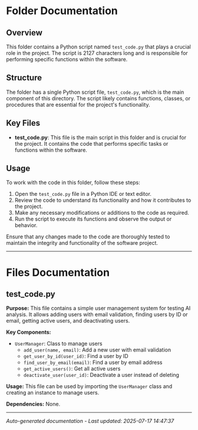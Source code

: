 # Folder Documentation

## Overview
This folder contains a Python script named `test_code.py` that plays a crucial role in the project. The script is 2127 characters long and is responsible for performing specific functions within the software.

## Structure
The folder has a single Python script file, `test_code.py`, which is the main component of this directory. The script likely contains functions, classes, or procedures that are essential for the project's functionality.

## Key Files
- **test_code.py**: This file is the main script in this folder and is crucial for the project. It contains the code that performs specific tasks or functions within the software.

## Usage
To work with the code in this folder, follow these steps:
1. Open the `test_code.py` file in a Python IDE or text editor.
2. Review the code to understand its functionality and how it contributes to the project.
3. Make any necessary modifications or additions to the code as required.
4. Run the script to execute its functions and observe the output or behavior.

Ensure that any changes made to the code are thoroughly tested to maintain the integrity and functionality of the software project.

---

# Files Documentation

## test_code.py

**Purpose:** This file contains a simple user management system for testing AI analysis. It allows adding users with email validation, finding users by ID or email, getting active users, and deactivating users.

**Key Components:**
- `UserManager`: Class to manage users
  - `add_user(name, email)`: Add a new user with email validation
  - `get_user_by_id(user_id)`: Find a user by ID
  - `find_user_by_email(email)`: Find a user by email address
  - `get_active_users()`: Get all active users
  - `deactivate_user(user_id)`: Deactivate a user instead of deleting

**Usage:** This file can be used by importing the `UserManager` class and creating an instance to manage users.

**Dependencies:** None.

---
*Auto-generated documentation - Last updated: 2025-07-17 14:47:37*
